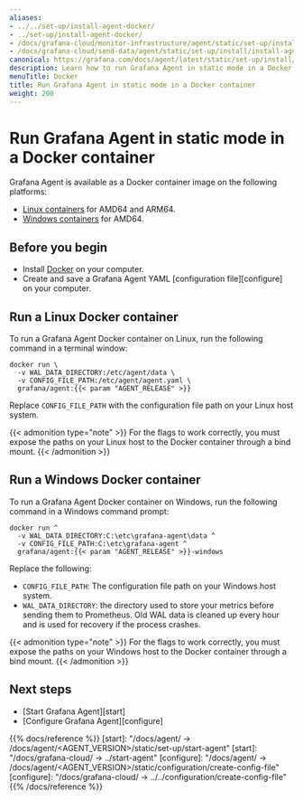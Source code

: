 ```yaml
---
aliases:
- ../../set-up/install-agent-docker/
- ../set-up/install-agent-docker/
- /docs/grafana-cloud/monitor-infrastructure/agent/static/set-up/install/install-agent-docker/
- /docs/grafana-cloud/send-data/agent/static/set-up/install/install-agent-docker/
canonical: https://grafana.com/docs/agent/latest/static/set-up/install/install-agent-docker/
description: Learn how to run Grafana Agent in static mode in a Docker container
menuTitle: Docker
title: Run Grafana Agent in static mode in a Docker container
weight: 200
---
```


# Run Grafana Agent in static mode in a Docker container

Grafana Agent is available as a Docker container image on the following platforms:

* [Linux containers][] for AMD64 and ARM64.
* [Windows containers][] for AMD64.

[Linux containers]: #run-a-linux-docker-container
[Windows containers]: #run-a-windows-docker-container

## Before you begin

* Install [Docker][] on your computer.
* Create and save a Grafana Agent YAML [configuration file][configure] on your computer.

[Docker]: https://docker.io

## Run a Linux Docker container

To run a Grafana Agent Docker container on Linux, run the following command in a terminal window:

```shell
docker run \
  -v WAL_DATA_DIRECTORY:/etc/agent/data \
  -v CONFIG_FILE_PATH:/etc/agent/agent.yaml \
  grafana/agent:{{< param "AGENT_RELEASE" >}}
```

Replace `CONFIG_FILE_PATH` with the configuration file path on your Linux host system.

{{< admonition type="note" >}}
For the flags to work correctly, you must expose the paths on your Linux host to the Docker container through a bind mount.
{{< /admonition >}}

## Run a Windows Docker container

To run a Grafana Agent Docker container on Windows, run the following command in a Windows command prompt:

```shell
docker run ^
  -v WAL_DATA_DIRECTORY:C:\etc\grafana-agent\data ^
  -v CONFIG_FILE_PATH:C:\etc\grafana-agent ^
  grafana/agent:{{< param "AGENT_RELEASE" >}}-windows
```

Replace the following:

* `CONFIG_FILE_PATH`: The configuration file path on your Windows host system.
* `WAL_DATA_DIRECTORY`: the directory used to store your metrics before sending them to Prometheus. Old WAL data is cleaned up every hour and is used for recovery if the process crashes.

{{< admonition type="note" >}}
For the flags to work correctly, you must expose the paths on your Windows host to the Docker container through a bind mount.
{{< /admonition >}}

## Next steps

- [Start Grafana Agent][start]
- [Configure Grafana Agent][configure]

{{% docs/reference %}}
[start]: "/docs/agent/ -> /docs/agent/<AGENT_VERSION>/static/set-up/start-agent"
[start]: "/docs/grafana-cloud/ -> ../start-agent"
[configure]: "/docs/agent/ -> /docs/agent/<AGENT_VERSION>/static/configuration/create-config-file"
[configure]: "/docs/grafana-cloud/ -> ../../configuration/create-config-file"
{{% /docs/reference %}}
